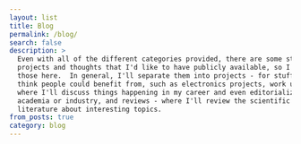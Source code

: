 ```yaml
---
layout: list
title: Blog
permalink: /blog/
search: false
description: >
  Even with all of the different categories provided, there are some stray
  projects and thoughts that I'd like to have publicly available, so I'll keep
  those here.  In general, I'll separate them into projects - for stuff that I
  think people could benefit from, such as electronics projects, work updates -
  where I'll discuss things happening in my career and even editorialize about
  academia or industry, and reviews - where I'll review the scientific
  literature about interesting topics.
from_posts: true
category: blog
---
```

